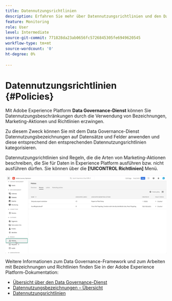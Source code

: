 ```yaml
---
title: Datennutzungsrichtlinien
description: Erfahren Sie mehr über Datennutzungsrichtlinien und den Data Governance-Dienst.
feature: Monitoring
role: User
level: Intermediate
source-git-commit: 771828da23ab0656fc5726845305fe6949620545
workflow-type: tm+mt
source-wordcount: '0'
ht-degree: 0%

---
```


# Datennutzungsrichtlinien {#Policies}

Mit Adobe Experience Platform **Data Governance-Dienst** können Sie Datennutzungsbeschränkungen durch die Verwendung von Bezeichnungen, Marketing-Aktionen und Richtlinien erzwingen.

Zu diesem Zweck können Sie mit dem Data Governance-Dienst Datennutzungsbezeichnungen auf Datensätze und Felder anwenden und diese entsprechend den entsprechenden Datennutzungsrichtlinien kategorisieren.

Datennutzungsrichtlinien sind Regeln, die die Arten von Marketing-Aktionen beschreiben, die Sie für Daten in Experience Platform ausführen bzw. nicht ausführen dürfen. Sie können über die **[!UICONTROL Richtlinien]** Menü.

![](assets/policies.png)

Weitere Informationen zum Data Governance-Framework und zum Arbeiten mit Bezeichnungen und Richtlinien finden Sie in der Adobe Experience Platform-Dokumentation:

* [Übersicht über den Data Governance-Dienst](https://experienceleague.adobe.com/docs/experience-platform/data-governance/home.html?lang=de)
* [Datennutzungsbezeichnungen – Übersicht](https://experienceleague.adobe.com/docs/experience-platform/data-governance/labels/overview.html?lang=en)
* [Datennutzungsrichtlinien](https://experienceleague.adobe.com/docs/experience-platform/data-governance/policies/overview.html)
